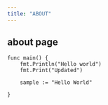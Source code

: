 ```yaml
---
title: "ABOUT"
---
```


## about page 

```golang
func main() {
    fmt.Println("Hello world")
    fmt.Print("Updated")

    sample := "Hello World"

}
```


